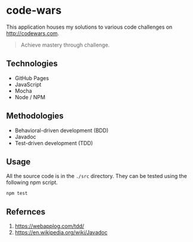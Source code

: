 # code-wars
This application houses my solutions to various code challenges on http://codewars.com.

> Achieve mastery through challenge.

## Technologies
* GitHub Pages
* JavaScript
* Mocha
* Node / NPM

## Methodologies
* Behavioral-driven development (BDD)
* Javadoc
* Test-driven development (TDD)

## Usage
All the source code is in the `./src` directory. They can be tested using the following npm script.
```
npm test
```

## Refernces
1. https://webapplog.com/tdd/
1. https://en.wikipedia.org/wiki/Javadoc
